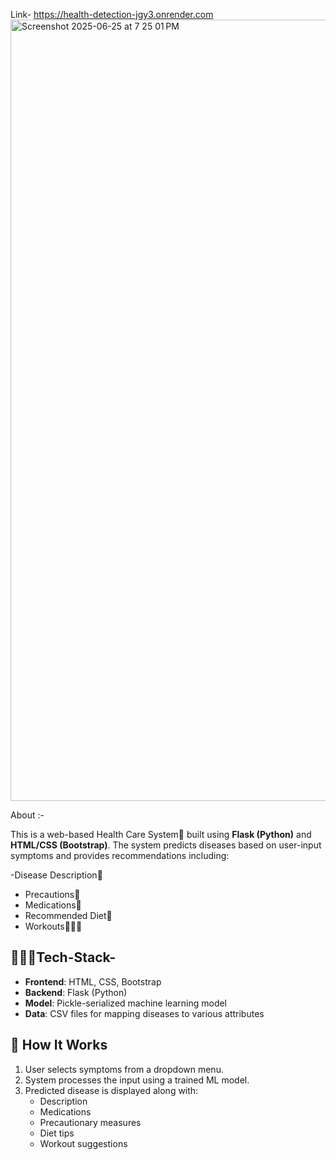 
Link- https://health-detection-jgy3.onrender.com
<img width="1250" alt="Screenshot 2025-06-25 at 7 25 01 PM" src="https://github.com/user-attachments/assets/83b13820-3e9f-4b0b-b3b8-94a3e4dadaa8" />

About :-


This is a web-based Health Care System🏥 built using **Flask (Python)** and **HTML/CSS (Bootstrap)**. The system predicts diseases based on user-input symptoms and provides recommendations including:

-Disease Description💉
- Precautions🚫
- Medications💊
- Recommended Diet🥗
- Workouts🏋🏻‍♀️

## 👨🏻‍💻Tech-Stack-
- **Frontend**: HTML, CSS, Bootstrap
- **Backend**: Flask (Python)
- **Model**: Pickle-serialized machine learning model
- **Data**: CSV files for mapping diseases to various attributes


## 🚀 How It Works
1. User selects symptoms from a dropdown menu.
2. System processes the input using a trained ML model.
3. Predicted disease is displayed along with:
   - Description
   - Medications
   - Precautionary measures
   - Diet tips
   - Workout suggestions
